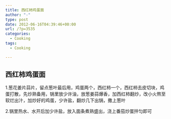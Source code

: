 ```yaml
---
title: 西红柿鸡蛋面
author: "-"
type: post
date: 2012-06-16T04:39:46+00:00
url: /?p=3535
categories:
  - Cooking
tags:
  - Cooking

---
```

## 西红柿鸡蛋面
1.葱花姜片蒜片，留点葱叶最后用，鸡蛋两个，西红柿一个，西红柿去皮切块，鸡蛋打散，先炒熟备用，锅里放少许油，放葱姜蒜爆香，加西红柿翻炒，改小火熬至软烂出汁，加炒好的鸡蛋，少许盐，翻炒几下出锅，撒上葱叶

2.锅里热水、水开后加少许盐，放入面条煮熟盛出，浇上番茄炒蛋拌匀即可